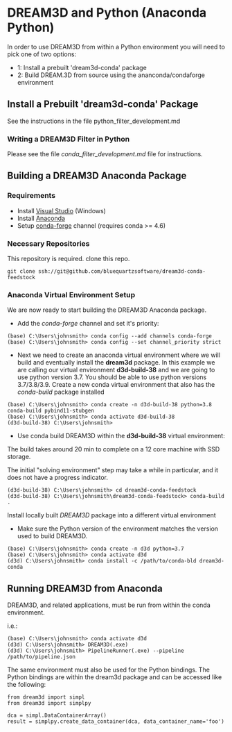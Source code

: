 # DREAM3D and Python (Anaconda Python) #

In order to use DREAM3D from within a Python environment you will need to pick one of two options:

+ 1: Install a prebuilt 'dream3d-conda' package
+ 2: Build DREAM.3D from source using the ananconda/condaforge environment


## Install a Prebuilt 'dream3d-conda' Package ##

See the instructions in the file python\_filter\_development.md

### Writing a DREAM3D Filter in Python ###

Please see the file _conda\_filter\_development.md_ file for instructions.

## Building a DREAM3D Anaconda Package ##

### Requirements ###

+ Install [Visual Studio](https://visualstudio.microsoft.com/downloads/) (Windows)
+ Install [Anaconda](https://docs.anaconda.com/anaconda/install/)
+ Setup [conda-forge](https://conda-forge.org/) channel (requires conda >= 4.6)

### Necessary Repositories ###

This repository is required. clone this repo.

```
git clone ssh://git@github.com/bluequartzsoftware/dream3d-conda-feedstock
```


### Anaconda Virtual Environment Setup ###

We are now ready to start building the DREAM3D Anaconda package.

+ Add the *conda-forge* channel and set it's priority:

```lang-console
(base) C:\Users\johnsmith> conda config --add channels conda-forge
(base) C:\Users\johnsmith> conda config --set channel_priority strict
```

+ Next we need to create an anaconda virtual environment where we will build and eventually install the **dream3d** package. In this example we are calling our virtual environment **d3d-build-38** and we are going to use python version 3.7. You should be able to use python versions 3.7/3.8/3.9. Create a new conda virtual environment that also has the *conda-build* package installed

```lang-console
(base) C:\Users\johnsmith> conda create -n d3d-build-38 python=3.8 conda-build pybind11-stubgen
(base) C:\Users\johnsmith> conda activate d3d-build-38
(d3d-build-38) C:\Users\johnsmith> 
```

+ Use conda build DREAM3D within the **d3d-build-38** virtual environment:

The build takes around 20 min to complete on a 12 core machine with SSD storage.

The initial "solving environment" step may take a while in particular, and it does not have a progress indicator.

```lang-console
(d3d-build-38) C:\Users\johnsmith> cd dream3d-conda-feedstock
(d3d-build-38) C:\Users\johnsmith\dream3d-conda-feedstock> conda-build .
```

Install locally built *DREAM3D* package into a different virtual environment

+ Make sure the Python version of the environment matches the version used to build DREAM3D.

```lang-console
(base) C:\Users\johnsmith> conda create -n d3d python=3.7
(base) C:\Users\johnsmith> conda activate d3d
(d3d) C:\Users\johnsmith> conda install -c /path/to/conda-bld dream3d-conda
```

## Running DREAM3D from Anaconda ##

DREAM3D, and related applications, must be run from within the conda environment.

i.e.:

```lang-console
(base) C:\Users\johnsmith> conda activate d3d
(d3d) C:\Users\johnsmith> DREAM3D(.exe)
(d3d) C:\Users\johnsmith> PipelineRunner(.exe) --pipeline /path/to/pipeline.json
```

The same environment must also be used for the Python bindings. The Python bindings are within the dream3d package and can be accessed like the following:

```lang-python
from dream3d import simpl
from dream3d import simplpy

dca = simpl.DataContainerArray()
result = simplpy.create_data_container(dca, data_container_name='foo')
```

